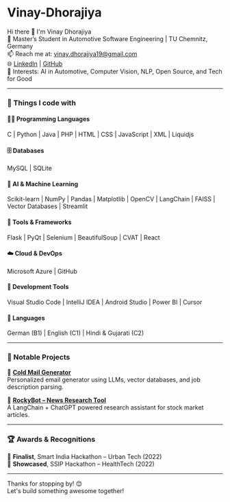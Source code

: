 # Vinay-Dhorajiya
Hi there 👋 I'm Vinay Dhorajiya  
🚀 Master’s Student in Automotive Software Engineering | TU Chemnitz, Germany  
📫 Reach me at: vinay.dhorajiya19@gmail.com  
🌐 [LinkedIn](https://www.linkedin.com/in/vinay-dhorajiya-2652501b5/) | [GitHub](https://github.com/vinaydhorajiya01)  
🧠 Interests: AI in Automotive, Computer Vision, NLP, Open Source, and Tech for Good  

---

### 🧰 Things I code with

#### 👨‍💻 Programming Languages  
C | Python | Java | PHP | HTML | CSS | JavaScript | XML | Liquidjs 

#### 🗄️ Databases  
MySQL | SQLite  

#### 🧠 AI & Machine Learning  
Scikit-learn | NumPy | Pandas | Matplotlib | OpenCV | LangChain | FAISS | Vector Databases | Streamlit  

#### 🧪 Tools & Frameworks  
Flask | PyQt | Selenium | BeautifulSoup | CVAT  | React 

#### ☁️ Cloud & DevOps  
Microsoft Azure | GitHub  

#### 🧱 Development Tools  
Visual Studio Code | IntelliJ IDEA | Android Studio | Power BI | Cursor  

#### 💬 Languages  
German (B1) | English (C1) | Hindi & Gujarati (C2)

---

### 🧩 Notable Projects

🔹 **[Cold Mail Generator](https://github.com/vinaydhorajiya01/Cold-Email-Generator)**  
Personalized email generator using LLMs, vector databases, and job description parsing.

🔹 **[RockyBot – News Research Tool](https://github.com/vinaydhorajiya01/News-Research-Tool)**  
A LangChain + ChatGPT powered research assistant for stock market articles.

---

### 🏆 Awards & Recognitions  
🏅 **Finalist**, Smart India Hackathon – Urban Tech (2022)  
🏅 **Showcased**, SSIP Hackathon – HealthTech (2022)

---

Thanks for stopping by! 😊  
Let's build something awesome together!
